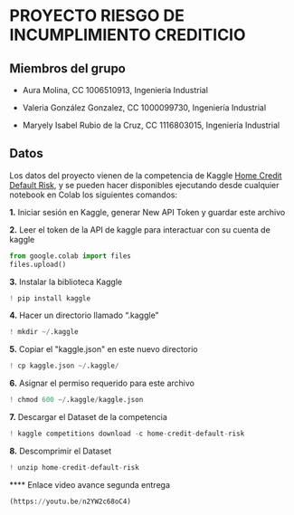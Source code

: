 # PROYECTO RIESGO DE INCUMPLIMIENTO CREDITICIO

## Miembros del grupo
- Aura Molina, CC 1006510913, Ingeniería Industrial

- Valeria González Gonzalez, CC 1000099730, Ingeniería Industrial

- Maryely Isabel Rubio de la Cruz, CC 1116803015, Ingeniería Industrial

## Datos
Los datos del proyecto vienen de la competencia de Kaggle [Home Credit Default Risk](https://www.kaggle.com/competitions/home-credit-default-risk/overview), y se pueden hacer disponibles ejecutando desde cualquier notebook en Colab los siguientes comandos:

**1.** Iniciar sesión en Kaggle, generar New API Token y guardar este archivo

**2.** Leer el token de la API de kaggle para interactuar con su cuenta de kaggle
```python
from google.colab import files
files.upload()
```
**3.** Instalar la biblioteca Kaggle
```python
! pip install kaggle
```
**4.** Hacer un directorio llamado “.kaggle”
```python
! mkdir ~/.kaggle
```
**5.** Copiar el "kaggle.json" en este nuevo directorio
```python
! cp kaggle.json ~/.kaggle/
```
**6.** Asignar el permiso requerido para este archivo
```python
! chmod 600 ~/.kaggle/kaggle.json
```
**7.** Descargar el Dataset de la competencia
```python
! kaggle competitions download -c home-credit-default-risk
```
**8.** Descomprimir el Dataset
```python
! unzip home-credit-default-risk
```


**** Enlace video avance segunda entrega
```python
(https://youtu.be/n2YW2c68oC4)
```
